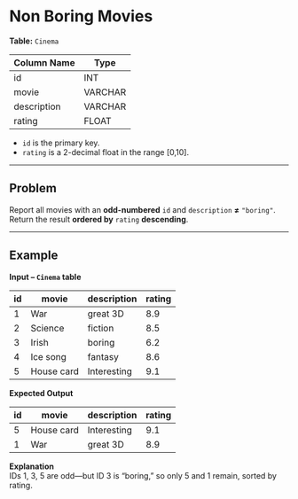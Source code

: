 # Non Boring Movies

**Table:** `Cinema`

| Column Name | Type    |
|-------------|---------|
| id          | INT     |  
| movie       | VARCHAR |  
| description | VARCHAR |  
| rating      | FLOAT   |  

- `id` is the primary key.  
- `rating` is a 2-decimal float in the range [0,10].

---

## Problem

Report all movies with an **odd-numbered** `id` and `description` **≠** `"boring"`.  
Return the result **ordered by** `rating` **descending**.

---

## Example

**Input – `Cinema` table**

| id | movie      | description | rating |
| -- | ---------- | ----------- | ------ |
| 1  | War        | great 3D    | 8.9    |
| 2  | Science    | fiction     | 8.5    |
| 3  | Irish      | boring      | 6.2    |
| 4  | Ice song   | fantasy     | 8.6    |
| 5  | House card | Interesting | 9.1    |

**Expected Output**

| id | movie      | description | rating |
| -- | ---------- | ----------- | ------ |
| 5  | House card | Interesting | 9.1    |
| 1  | War        | great 3D    | 8.9    |


**Explanation**  
IDs 1, 3, 5 are odd—but ID 3 is “boring,” so only 5 and 1 remain, sorted by rating.

